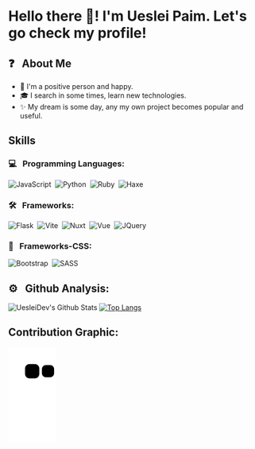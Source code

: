<!-- ## 👋 Hello, i'm so happy because you checking my Readme.md code! -->
# Hello there 👋! I'm Ueslei Paim. Let's go check my profile!

## ❓ &nbsp; About Me

- 🙂 I'm a positive person and happy.
- 🎓 I search in some times, learn new technologies.
- ✨ My dream is some day, any my own project becomes popular and useful.


## Skills
### 💻 &nbsp; Programming Languages:

![JavaScript](https://img.shields.io/badge/-JavaScript-fbfbf1?style=flat&logo=javascript)&nbsp;
![Python](https://img.shields.io/badge/-Python-fbfbf1?style=flat&logo=python)&nbsp;
![Ruby](https://img.shields.io/badge/-Ruby-fbfbf1?style=flat&logo=ruby)&nbsp;
![Haxe](https://img.shields.io/badge/-Haxe-fbfbf1?style=flat&logo=haxe)

### 🛠 &nbsp; Frameworks:

![Flask](https://img.shields.io/badge/-Flask-fbfbf?style=flat&logo=flask)&nbsp;
![Vite](https://img.shields.io/badge/-Vite-fbfbf1?style=flat&logo=vite)&nbsp;
![Nuxt](https://img.shields.io/badge/-Nuxt.JS-fbfbf1?style=flat&logo=nuxt.js)&nbsp;
![Vue](https://img.shields.io/badge/-Vue-fbfbf1?style=flat&logo=vue.js)&nbsp;
![JQuery](https://img.shields.io/badge/-JQuery-fbfbf?style=flat&logo=jquery)&nbsp;

### 🎨 &nbsp; Frameworks-CSS:

![Bootstrap](https://img.shields.io/badge/-Bootstrap-fbfbf?style=flat&logo=bootstrap)&nbsp;
![SASS](https://img.shields.io/badge/-SASS-fbfbf?style=flat&logo=sass)&nbsp;

## ⚙️ &nbsp; Github Analysis:

![UesleiDev's Github Stats](https://github-readme-stats.vercel.app/api?username=uesleibros&show_icons=true&theme=blue-theme&show_owner=true)
[![Top Langs](https://github-readme-stats.vercel.app/api/top-langs/?username=uesleibros&layout=compact)](https://github.com/anuraghazra/github-readme-stats)


## Contribution Graphic:
![snake gif](https://raw.githubusercontent.com/uesleibros/uesleibros/output/github-contribution-grid-snake.svg)
